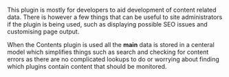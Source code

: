 This plugin is mostly for developers to aid development of content related data. There is however a few things that can be useful to site administrators if the plugin is being used, such as displaying possible SEO issues and customising page output.

When the Contents plugin is used all the **main** data is stored in a centeral model which simplifies things such as search and checking for content errors as there are no complicated lookups to do or worrying about finding which plugins contain content that should be monitored.

